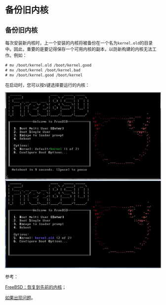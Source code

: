 # 备份旧内核

## 备份旧内核

每次安装新内核时，上一个安装的内核将被备份在一个名为`kernel.old`的目录中。因此，重要的是要记得保存一个可用内核的副本，以防新构建的内核无法工作。例如：

```
# mv /boot/kernel.old /boot/kernel.good    
# mv /boot/kernel /boot/kernel.bad
# mv /boot/kernel.good /boot/kernel 
```

在启动时，您可以按`5`键选择要运行的内核：

![](img/a07bda0c.JPG) ![](img/633d263d.JPG)

参考：

[FreeBSD：恢复到先前的内核](http://www.linuxquestions.org/questions/*bsd-17/freebsd-reverting-to-previous-kernel-4175429007/)；

[如果出现问题](https://www.freebsd.org/doc/en_US.ISO8859-1/books/handbook/kernelconfig-trouble.html)。
